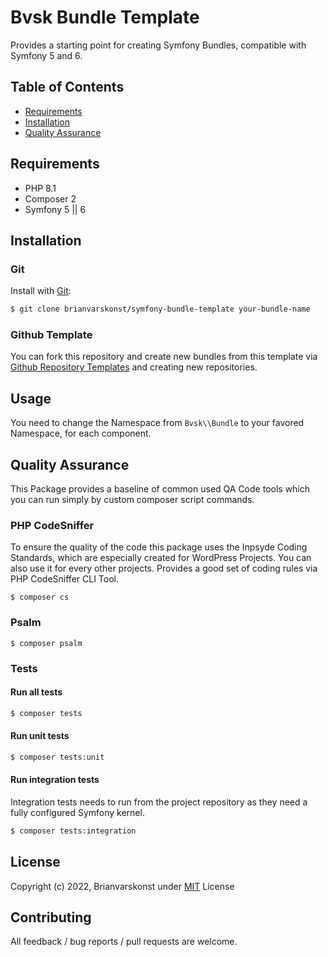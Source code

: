 # Bvsk Bundle Template

Provides a starting point for creating Symfony Bundles, compatible with Symfony 5 and 6.

## Table of Contents

- [Requirements](#requirements)
- [Installation](#installation)
- [Quality Assurance](#quality-assurance)

## Requirements
- PHP 8.1
- Composer 2
- Symfony 5 || 6

## Installation

### Git

Install with [Git](https://git-scm.com/):

```sh
$ git clone brianvarskonst/symfony-bundle-template your-bundle-name
```

### Github Template

You can fork this repository and create new bundles from this template via [Github Repository Templates](https://docs.github.com/en/repositories/creating-and-managing-repositories/creating-a-template-repository) and creating new repositories.

## Usage

You need to change the Namespace from `Bvsk\\Bundle` to your favored Namespace, for each component.

## Quality Assurance

This Package provides a baseline of common used QA Code tools which you can run simply by custom composer script commands.

### PHP CodeSniffer

To ensure the quality of the code this package uses the Inpsyde Coding Standards,
which are especially created for WordPress Projects. You can also use it for every other projects.
Provides a good set of coding rules via PHP CodeSniffer CLI Tool.

```shell
$ composer cs
```

### Psalm

```shell
$ composer psalm
```

### Tests

#### Run all tests

```sh
$ composer tests
```

#### Run unit tests

```sh
$ composer tests:unit
```

#### Run integration tests

Integration tests needs to run from the project repository as they need a fully configured Symfony kernel.

```sh
$ composer tests:integration
```

## License

Copyright (c) 2022, Brianvarskonst under [MIT](LICENSE) License

## Contributing

All feedback / bug reports / pull requests are welcome.
